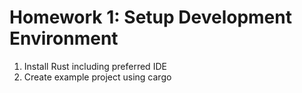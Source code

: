 # Homework 1: Setup Development Environment

1. Install Rust including preferred IDE
2. Create example project using cargo